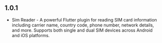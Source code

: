 ## 1.0.1

* Sim Reader - A powerful Flutter plugin for reading SIM card information including carrier name, country code, phone number, network details, and more. Supports both single and dual SIM devices across Android and iOS platforms.

